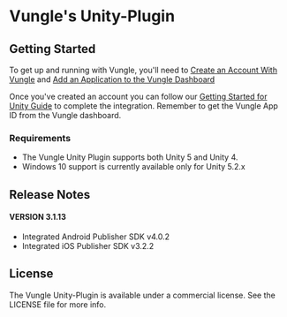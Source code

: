 # Vungle's Unity-Plugin

## Getting Started
To get up and running with Vungle, you'll need to [Create an Account With Vungle](https://v.vungle.com/dashboard) and [Add an Application to the Vungle Dashboard](https://support.vungle.com/hc/en-us/articles/210468678)

Once you've created an account you can follow our [Getting Started for Unity Guide](https://support.vungle.com/hc/en-us/articles/204311244-Get-Started-with-Vungle-Unity-Combo-) to complete the integration. Remember to get the Vungle App ID from the Vungle dashboard.

### Requirements
* The Vungle Unity Plugin supports both Unity 5 and Unity 4.
* Windows 10 support is currently available only for Unity 5.2.x

## Release Notes

#### VERSION 3.1.13
* Integrated Android Publisher SDK v4.0.2
* Integrated iOS Publisher SDK v3.2.2

## License
The Vungle Unity-Plugin is available under a commercial license. See the LICENSE file for more info.
